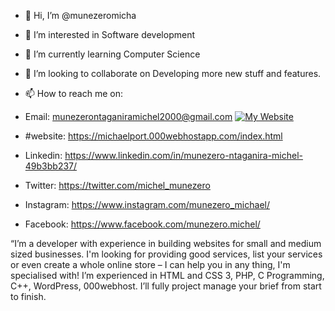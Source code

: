 - 👋 Hi, I’m @munezeromicha
- 👀 I’m interested in Software development
- 🌱 I’m currently learning Computer Science
- 💞️ I’m looking to collaborate on Developing more new stuff and features.
- 📫 How to reach me on: 
- Email: munezerontaganiramichel2000@gmail.com
[![My Website](https://www.google.com/imgres?imgurl=https%3A%2F%2Fpng.pngtree.com%2Fpng-clipart%2F20190630%2Foriginal%2Fpngtree-vector-web-icon-png-image_4141282.jpg&tbnid=d4luFAxyZGdwiM&vet=12ahUKEwi78aXw7or_AhUKkicCHSQcAAAQMygGegUIARDnAQ..i&imgrefurl=https%3A%2F%2Fpngtree.com%2Ffree-png-vectors%2Fweb-icon&docid=L6c5SLRVGvG5SM&w=1200&h=1200&q=website%20icon%20transparent%20background&ved=2ahUKEwi78aXw7or_AhUKkicCHSQcAAAQMygGegUIARDnAQ)](https://michaelport.000webhostapp.com/index.html)

- #website: https://michaelport.000webhostapp.com/index.html
- Linkedin: https://www.linkedin.com/in/munezero-ntaganira-michel-49b3bb237/
- Twitter: https://twitter.com/michel_munezero
- Instagram: https://www.instagram.com/munezero_michael/
- Facebook: https://www.facebook.com/munezero.michel/

“I’m a developer with experience in building websites for small and medium sized businesses. I'm looking for providing good services, 
list your services or even create a whole online store – I can help you in any thing, I'm specialised with!
I’m experienced in HTML and CSS 3, PHP, C Programming, C++, WordPress, 000webhost.
I’ll fully project manage your brief from start to finish.

<!---
munezeromicha/munezeromicha is a ✨ special ✨ repository because its `README.md` (this file) appears on your GitHub profile.
You can click the Preview link to take a look at your changes.
--->
